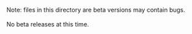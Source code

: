 Note: files in this directory are beta versions may contain bugs.
<br><br>
No beta releases at this time.